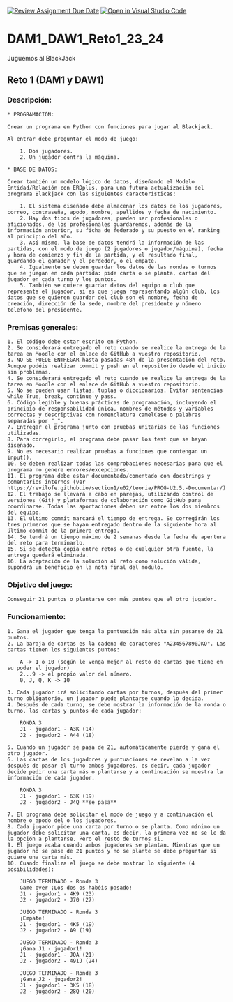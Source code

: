 [![Review Assignment Due Date](https://classroom.github.com/assets/deadline-readme-button-24ddc0f5d75046c5622901739e7c5dd533143b0c8e959d652212380cedb1ea36.svg)](https://classroom.github.com/a/YjNdb-8o)
[![Open in Visual Studio Code](https://classroom.github.com/assets/open-in-vscode-718a45dd9cf7e7f842a935f5ebbe5719a5e09af4491e668f4dbf3b35d5cca122.svg)](https://classroom.github.com/online_ide?assignment_repo_id=12758646&assignment_repo_type=AssignmentRepo)
# DAM1_DAW1_Reto1_23_24
Juguemos al BlackJack

## Reto 1 (DAM1 y DAW1)

### Descripción:
```
* PROGRAMACIÓN:

Crear un programa en Python con funciones para jugar al Blackjack.

Al entrar debe preguntar el modo de juego:

    1. Dos jugadores.
    2. Un jugador contra la máquina.

* BASE DE DATOS:

Crear también un modelo lógico de datos, diseñando el Modelo Entidad/Relación con ERDplus, para una futura actualización del programa Blackjack con las siguientes características:

    1. El sistema diseñado debe almacenar los datos de los jugadores, correo, contraseña, apodo, nombre, apellidos y fecha de nacimiento.
    2. Hay dos tipos de jugadores, pueden ser profesionales o aficionados, de los profesionales guardaremos, además de la información anterior, su ficha de federado y su puesto en el ranking al principio del año. 
    3. Así mismo, la base de datos tendrá la información de las partidas, con el modo de juego (2 jugadores o jugador/máquina), fecha y hora de comienzo y fin de la partida, y el resultado final, guardando el ganador y el perdedor, o el empate.
    4. Igualmente se deben guardar los datos de las rondas o turnos que se juegan en cada partida: pide carta o se planta, cartas del jugador en cada turno y los puntos.
    5. También se quiere guardar datos del equipo o club que representa el jugador, si es que juega representando algún club, los datos que se quieren guardar del club son el nombre, fecha de creación, dirección de la sede, nombre del presidente y número telefono del presidente.
```

### Premisas generales:
```
1. El código debe estar escrito en Python.
2. Se considerará entregado el reto cuando se realice la entrega de la tarea en Moodle con el enlace de GitHub a vuestro repositorio.
3. NO SE PUEDE ENTREGAR hasta pasadas 48h de la presentación del reto. Aunque podéis realizar commit y push en el repositorio desde el inicio sin problemas.
4. Se considerará entregado el reto cuando se realice la entrega de la tarea en Moodle con el enlace de GitHub a vuestro repositorio.
5. No se pueden usar listas, tuplas o diccionarios. Evitar sentencias while True, break, continue y pass.
6. Código legible y buenas prácticas de programación, incluyendo el principio de responsabilidad única, nombres de métodos y variables correctas y descriptivas con nomenclatura camelCase o palabras separadas por "_".
7. Entregar el programa junto con pruebas unitarias de las funciones utilizadas.
8. Para corregirlo, el programa debe pasar los test que se hayan diseñado.
9. No es necesario realizar pruebas a funciones que contengan un input().
10. Se deben realizar todas las comprobaciones necesarias para que el programa no genere errores/excepciones.
11. El programa debe estar documentado/comentado con docstrings y comentarios internos (ver https://revilofe.github.io/section1/u02/teoria/PROG-U2.5.-Documentar/)
12. El trabajo se llevará a cabo en parejas, utilizando control de versiones (Git) y plataformas de colaboración como GitHub para coordinarse. Todas las aportaciones deben ser entre los dos miembros del equipo.
13. El último commit marcará el tiempo de entrega. Se corregirán los tres primeros que se hayan entregado dentro de la siguiente hora al último commit de la primera entrega.
14. Se tendrá un tiempo máximo de 2 semanas desde la fecha de apertura del reto para terminarlo.
15. Si se detecta copia entre retos o de cualquier otra fuente, la entrega quedará eliminada.
16. La aceptación de la solución al reto como solución válida, supondrá un beneficio en la nota final del módulo.
```

### Objetivo del juego:
	Conseguir 21 puntos o plantarse con más puntos que el otro jugador.

### Funcionamiento:
	1. Gana el jugador que tenga la puntuación más alta sin pasarse de 21 puntos.
	2. La baraja de cartas es la cadena de caracteres "A234567890JKQ". Las cartas tienen los siguientes puntos:
 
		A -> 1 o 10 (según le venga mejor al resto de cartas que tiene en su poder el jugador)
		2...9 -> el propio valor del número.
		0, J, Q, K -> 10
  
	3. Cada jugador irá solicitando cartas por turnos, después del primer turno obligatorio, un jugador puede plantarse cuando lo decida.
	4. Después de cada turno, se debe mostrar la información de la ronda o turno, las cartas y puntos de cada jugador:
 
		RONDA 3
		J1 - jugador1 - A3K (14)
		J2 - jugador2 - A44 (18)
  
	5. Cuando un jugador se pasa de 21, automáticamente pierde y gana el otro jugador.
	6. Las cartas de los jugadores y puntuaciones se revelan a la vez después de pasar el turno ambos jugadores, es decir, cada jugador decide pedir una carta más o plantarse y a continuación se muestra la información de cada jugador.
 
 		RONDA 3
		J1 - jugador1 - 63K (19)
		J2 - jugador2 - J4Q **se pasa**
  
	7. El programa debe solicitar el modo de juego y a continuación el nombre o apodo del o los jugadores.
	8. Cada jugador pide una carta por turno o se planta. Como mínimo un jugador debe solicitar una carta, es decir, la primera vez no se le da la opción a plantarse. Pero el resto de turnos si.
	9. El juego acaba cuando ambos jugadores se plantan. Mientras que un jugador no se pase de 21 puntos y no se plante se debe preguntar si quiere una carta más.
	10. Cuando finaliza el juego se debe mostrar lo siguiente (4 posibilidades):

		JUEGO TERMINADO - Ronda 3
		Game over ¡Los dos os habéis pasado!
		J1 - jugador1 - 4K9 (23)
		J2 - jugador2 - J70 (27)

		JUEGO TERMINADO - Ronda 3
		¡Empate!
		J1 - jugador1 - 4K5 (19)
		J2 - jugador2 - A9 (19)
    
		JUEGO TERMINADO - Ronda 3
		¡Gana J1 - jugador1!
		J1 - jugador1 - JQA (21)
		J2 - jugador2 - 491J (24)

		JUEGO TERMINADO - Ronda 3
		¡Gana J2 - jugador2!
		J1 - jugador1 - 3K5 (18)
		J2 - jugador2 - 28Q (20)

